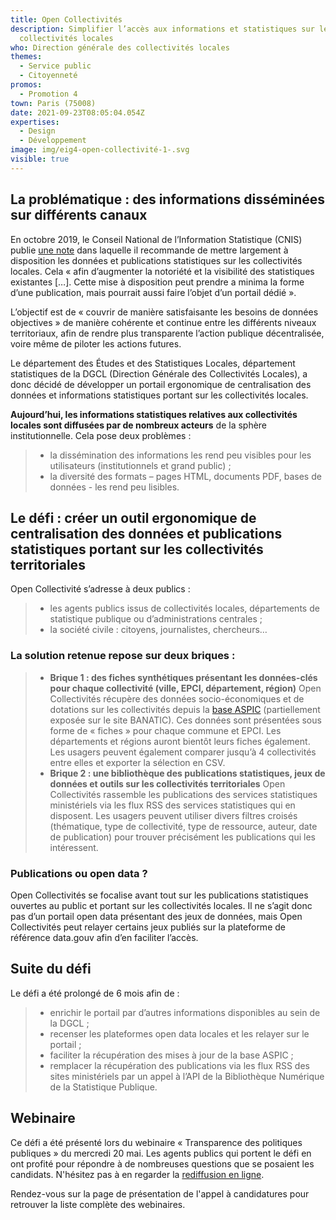```yaml
---
title: Open Collectivités
description: Simplifier l’accès aux informations et statistiques sur les
  collectivités locales
who: Direction générale des collectivités locales
themes:
  - Service public
  - Citoyenneté
promos:
  - Promotion 4
town: Paris (75008)
date: 2021-09-23T08:05:04.054Z
expertises:
  - Design
  - Développement
image: img/eig4-open-collectivité-1-.svg
visible: true
---
```

## La problématique : des informations disséminées sur différents canaux

En octobre 2019, le Conseil National de l’Information Statistique (CNIS) publie [une note](https://www.cnis.fr/wp-content/uploads/2020/02/Note-Stat-sur-les-Coll-territoriales-def.pdf) dans laquelle il recommande de mettre largement à disposition les données et publications statistiques sur les collectivités locales. Cela « afin d’augmenter la notoriété et la visibilité des statistiques existantes \[…]. Cette mise à disposition peut prendre a minima la forme d’une publication, mais pourrait aussi faire l’objet d’un portail dédié ».

L’objectif est de « couvrir de manière satisfaisante les besoins de données objectives » de manière cohérente et continue entre les différents niveaux territoriaux, afin de rendre plus transparente l’action publique décentralisée, voire même de piloter les actions futures.

Le département des Études et des Statistiques Locales, département statistiques de la DGCL (Direction Générale des Collectivités Locales), a donc décidé de développer un portail ergonomique de centralisation des données et informations statistiques portant sur les collectivités locales.

**Aujourd’hui, les informations statistiques relatives aux collectivités locales sont diffusées par de nombreux acteurs** de la sphère institutionnelle. Cela pose deux problèmes :

> * la dissémination des informations les rend peu visibles pour les utilisateurs (institutionnels et grand public) ;
> * la diversité des formats – pages HTML, documents PDF, bases de données - les rend peu lisibles.

## Le défi : créer un outil ergonomique de centralisation des données et publications statistiques portant sur les collectivités territoriales

Open Collectivité s’adresse à deux publics :

> * les agents publics issus de collectivités locales, départements de statistique publique ou d’administrations centrales ;
> * la société civile : citoyens, journalistes, chercheurs…

### La solution retenue repose sur deux briques :

> * **Brique 1 : des fiches synthétiques présentant les données-clés pour chaque collectivité (ville, EPCI, département, région)** Open Collectivités récupère des données socio-économiques et de dotations sur les collectivités depuis la [base ASPIC](https://www.data.gouv.fr/fr/datasets/les-donnees-contextuelles-des-intercommunalites-et-autres-structures-territoriales/) (partiellement exposée sur le site BANATIC). Ces données sont présentées sous forme de « fiches » pour chaque commune et EPCI. Les départements et régions auront bientôt leurs fiches également. Les usagers peuvent également comparer jusqu’à 4 collectivités entre elles et exporter la sélection en CSV.
> * **Brique 2 : une bibliothèque des publications statistiques, jeux de données et outils sur les collectivités territoriales** Open Collectivités rassemble les publications des services statistiques ministériels via les flux RSS des services statistiques qui en disposent. Les usagers peuvent utiliser divers filtres croisés (thématique, type de collectivité, type de ressource, auteur, date de publication) pour trouver précisément les publications qui les intéressent.

### Publications ou open data ?

Open Collectivités se focalise avant tout sur les publications statistiques ouvertes au public et portant sur les collectivités locales. Il ne s’agit donc pas d’un portail open data présentant des jeux de données, mais Open Collectivités peut relayer certains jeux publiés sur la plateforme de référence data.gouv afin d’en faciliter l’accès.

## Suite du défi

Le défi a été prolongé de 6 mois afin de :

> * enrichir le portail par d’autres informations disponibles au sein de la DGCL ;
> * recenser les plateformes open data locales et les relayer sur le portail ;
> * faciliter la récupération des mises à jour de la base ASPIC ;
> * remplacer la récupération des publications via les flux RSS des sites ministériels par un appel à l’API de la Bibliothèque Numérique de la Statistique Publique.

## Webinaire

Ce défi a été présenté lors du webinaire « Transparence des politiques publiques » du mercredi 20 mai. Les agents publics qui portent le défi en ont profité pour répondre à de nombreuses questions que se posaient les candidats. N'hésitez pas à en regarder la [rediffusion en ligne](https://app.livestorm.co/demarches-simplifiees/webinaire-eig-6 "Rediffusion du webinaire").

Rendez-vous sur la page de présentation de l'appel à candidatures pour retrouver la liste complète des webinaires.